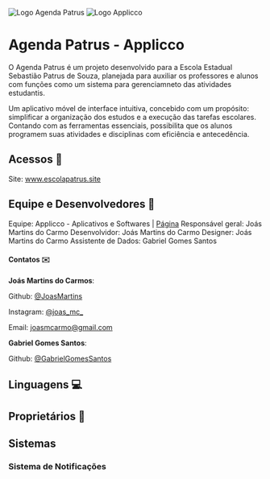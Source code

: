 ![Logo Agenda Patrus](https://imgur.com/gl2ZUgz.png)
![Logo Applicco](https://imgur.com/hmS52hY.png)
# Agenda Patrus - Applicco
O Agenda Patrus é um projeto desenvolvido para a Escola Estadual Sebastião Patrus de Souza, planejada para auxiliar os professores e alunos com funções como um sistema para gerenciamneto das atividades estudantis.

Um aplicativo móvel de interface intuitiva, concebido com um propósito: simplificar a organização dos estudos e a execução das tarefas escolares. Contando com as ferramentas essenciais, possibilita que os alunos programem suas atividades e disciplinas com eficiência e antecedência.

## Acessos 🔗
Site: www.escolapatrus.site

## Equipe e Desenvolvedores 👥
Equipe: Applicco - Aplicativos e Softwares | [Página](https://www.instagram.com/applicco_apps)
Responsável geral: Joás Martins do Carmo
Desenvolvidor: Joás Martins do Carmo
Designer: Joás Martins do Carmo
Assistente de Dados: Gabriel Gomes Santos

#### Contatos ✉️
**Joás Martins do Carmos**:

Github: [@JoasMartins](https://github.com/JoasMartins)

Instagram: [@joas_mc_](https://www.instagram.com/joas_mc_)

Email: [joasmcarmo@gmail.com](mailto:joasmcarmo@gmail.com)



**Gabriel Gomes Santos**:

Github: [@GabrielGomesSantos](https://github.com/GabrielGomesSantos)

## Linguagens 💻

## Proprietários 💼

## Sistemas
### Sistema de Notificações
